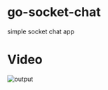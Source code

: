# go-socket-chat
simple socket chat app 
# Video 
![output](https://github.com/limjung99/go-socket-chat/assets/81519350/105c87d2-1d88-4ede-8362-a86bbc00f2a1)
